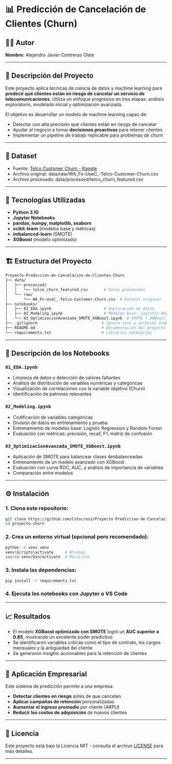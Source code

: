 # 📊 Predicción de Cancelación de Clientes (Churn)

## 🧑‍💻 Autor 
**Nombre:** Alejandro Javier Contreras Olate

---

## 🎯 Descripción del Proyecto

Este proyecto aplica técnicas de ciencia de datos y machine learning para **predecir qué clientes están en riesgo de cancelar un servicio de telecomunicaciones**. Utiliza un enfoque progresivo en tres etapas: análisis exploratorio, modelado inicial y optimización avanzada.

El objetivo es desarrollar un modelo de machine learning capaz de:
- Detectar con alta precisión qué clientes están en riesgo de cancelar
- Ayudar al negocio a tomar **decisiones proactivas** para retener clientes
- Implementar un pipeline de trabajo replicable para problemas de churn

---

## 🚀 Dataset

 - Fuente: [Telco Customer Churn - Kaggle](https://www.kaggle.com/datasets/blastchar/telco-customer-churn)
 - Archivo original: data/raw/WA_Fn-UseC_-Telco-Customer-Churn.csv
 - Archivo procesado: data/processed/telco_churn_featured.csv

---

## 🧠 Tecnologías Utilizadas

- **Python 3.10**
- **Jupyter Notebooks**
- **pandas, numpy, matplotlib, seaborn**
- **scikit-learn** (modelos base y métricas)
- **imbalanced-learn** (SMOTE)
- **XGBoost** (modelo optimizado)

---

## 🏗️ Estructura del Proyecto

```bash
Proyecto-Prediccion-de-Cancelacion-de-Clientes-Churn
├── data/
│   ├── processed/
│   │   └── telco_churn_featured.csv       # Datos procesados
│   └── raw/
│       └── WA_Fn-UseC_-Telco-Customer-Churn.csv  # Dataset original
├── notebooks/
│   ├── 01_EDA.ipynb                       # Exploración de datos
│   ├── 02_Modeling.ipynb                  # Modelos base: Logistic Regression, Random Forest
│   └── 03_OptimizacionAvanzada_SMOTE_XGBoost.ipynb  # SMOTE + XGBoost + métricas avanzadas
├── .gitignore                            # Ignora venv y archivos temporales
├── README.md                             # Documentación del proyecto
└── requirements.txt                      # Librerías necesarias
```

---

## 📁 Descripción de los Notebooks

### `01_EDA.ipynb`
- Limpieza de datos y detección de valores faltantes
- Análisis de distribución de variables numéricas y categóricas
- Visualización de correlaciones con la variable objetivo (Churn)
- Identificación de patrones relevantes

### `02_Modeling.ipynb`
- Codificación de variables categóricas
- División de datos en entrenamiento y prueba
- Entrenamiento de modelos base: Logistic Regression y Random Forest
- Evaluación con métricas: precisión, recall, F1, matriz de confusión

### `03_OptimizacionAvanzada_SMOTE_XGBoost.ipynb`
- Aplicación de SMOTE para balancear clases desbalanceadas
- Entrenamiento de un modelo avanzado con XGBoost
- Evaluación con curva ROC, AUC, y análisis de importancia de variables
- Comparación entre modelos

---

## ⚙️ Instalación

### 1. Clona este repositorio:
```bash
git clone https://github.com/Cotocross/Proyecto-Prediccion-de-Cancelacion-de-Clientes-Churn.git
cd proyecto-churn
```

### 2. Crea un entorno virtual (opcional pero recomendado):
```bash
python -m venv venv
venv\Scripts\activate     # Windows
source venv/bin/activate  # Mac/Linux
```

### 3. Instala las dependencias:
```bash
pip install -r requirements.txt
```

### 4. Ejecuta los notebooks con Jupyter o VS Code

---

## 📈 Resultados

- El modelo **XGBoost optimizado con SMOTE** logró un **AUC superior a 0.85**, mostrando un excelente poder predictivo
- Se identificaron variables críticas como el tipo de contrato, los cargos mensuales y la antigüedad del cliente
- Se generaron insights accionables para la retención de clientes

---

## 💼 Aplicación Empresarial

Este sistema de predicción permite a una empresa:

- **Detectar clientes en riesgo** antes de que cancelen
- **Aplicar campañas de retención** personalizadas
- **Aumentar el ingreso promedio** por cliente (ARPU)
- **Reducir los costos de adquisición** de nuevos clientes

---

## 📄 Licencia

Este proyecto está bajo la Licencia MIT - consulta el archivo [LICENSE](LICENSE) para más detalles.

---




